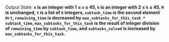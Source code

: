 Output State: **`n` is an integer with 1 ≤ `n` ≤ 45, `k` is an integer with 2 ≤ `k` ≤ 45, `M` is unchanged, `t` is a list of `k` integers, `subtask_time` is the second element in `t`, `remaining_time` is decreased by `max_subtasks_for_this_task * subtask_time`, `max_subtasks_for_this_task` is the result of integer division of `remaining_time` by `subtask_time`, and `subtasks_solved` is increased by `max_subtasks_for_this_task`.**